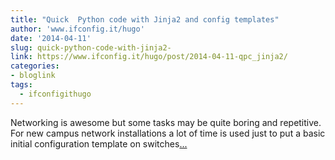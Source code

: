 ```yaml
---
title: "Quick  Python code with Jinja2 and config templates"
author: 'www.ifconfig.it/hugo'
date: '2014-04-11'
slug: quick-python-code-with-jinja2-
link: https://www.ifconfig.it/hugo/post/2014-04-11-qpc_jinja2/
categories:
- bloglink
tags:
  - ifconfigithugo
---
```


Networking is awesome but some tasks may be quite boring and repetitive. For new campus network installations a lot of time is used just to put a basic initial configuration template on switches[... <i class="fas fa-external-link-alt"></i>](https://www.ifconfig.it/hugo/post/2014-04-11-qpc_jinja2/)


